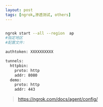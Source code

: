 ```yaml
---
layout: post
tags: [ngrok,渗透测试, others]
---
```



```bash

ngrok start --all --region  ap
#指定地区
#配置文件:

authtoken: XXXXXXXXXX

tunnels:
  httpbin:
    proto: http
    addr: 8080
  demo:
    proto: http
    addr: 443
```
> https://ngrok.com/docs/agent/config/


